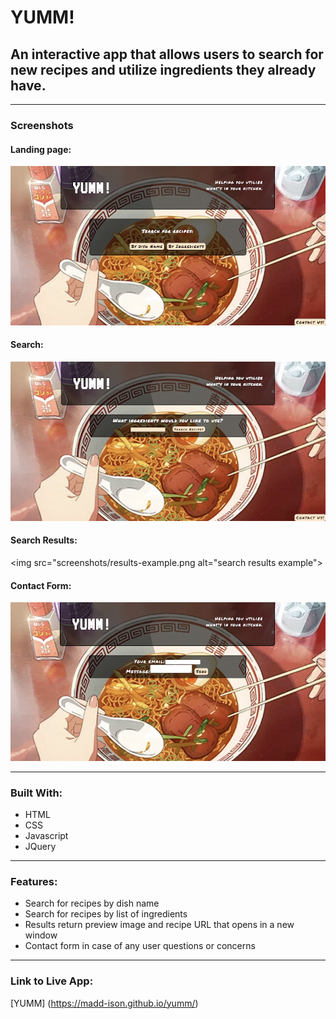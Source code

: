 # YUMM! #

## An interactive app that allows users to search for new recipes and utilize ingredients they already have. ##

---

### Screenshots

#### Landing page:
<img src="screenshots/landing-page.png" alt="landing page">

#### Search:
<img src="screenshots/search.png" alt="search page">

#### Search Results:
<img src="screenshots/results-example.png alt="search results example">

#### Contact Form:
<img src="screenshots/contact-form.png" alt="contact form">

---

### Built With:

* HTML
* CSS
* Javascript
* JQuery

---

### Features:
* Search for recipes by dish name
* Search for recipes by list of ingredients
* Results return preview image and recipe URL that opens in a new window
* Contact form in case of any user questions or concerns

---

### Link to Live App:

[YUMM] (https://madd-ison.github.io/yumm/)
